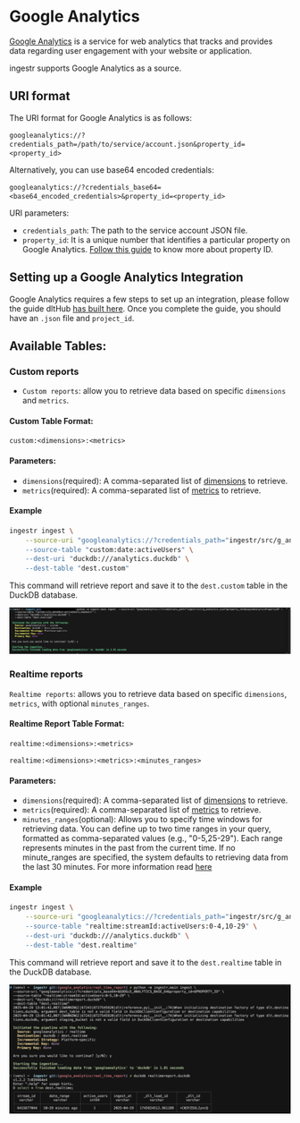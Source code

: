 # Google Analytics
[Google Analytics](https://marketingplatform.google.com/about/analytics/) is a service for web analytics that tracks and provides data regarding user engagement with your website or application.

ingestr supports Google Analytics as a source.

## URI format
The URI format for Google Analytics is as follows:

```plaintext
googleanalytics://?credentials_path=/path/to/service/account.json&property_id=<property_id>
```
Alternatively, you can use base64 encoded credentials:

```
googleanalytics://?credentials_base64=<base64_encoded_credentials>&property_id=<property_id>
```

URI parameters:
- `credentials_path`: The path to the service account JSON file.
- `property_id`: It is a unique number that identifies a particular property on Google Analytics. [Follow this guide](https://developers.google.com/analytics/devguides/reporting/data/v1/property-id#what_is_my_property_id) to know more about property ID.

## Setting up a Google Analytics Integration
Google Analytics requires a few steps to set up an integration, please follow the guide dltHub [has built here](https://dlthub.com/docs/dlt-ecosystem/verified-sources/google_analytics#grab-google-service-account-credentials). Once you complete the guide, you should have an `.json` file  and `project_id`. 

## Available Tables:
### Custom reports 
- `Custom reports`: allow you to retrieve data based on specific `dimensions` and  `metrics`.

 #### Custom Table Format:
```
custom:<dimensions>:<metrics>
```

 #### Parameters:
- `dimensions`(required): A comma-separated list of [dimensions](https://developers.google.com/analytics/devguides/reporting/data/v1/api-schema#dimensions) to retrieve.
- `metrics`(required): A comma-separated list of [metrics](https://developers.google.com/analytics/devguides/reporting/data/v1/api-schema#metrics) to retrieve.

 #### Example

```sh
ingestr ingest \
    --source-uri "googleanalytics://?credentials_path="ingestr/src/g_analytics.json&property_id=id123" \
    --source-table "custom:date:activeUsers" \
    --dest-uri "duckdb:///analytics.duckdb" \
    --dest-table "dest.custom"
```

This command will retrieve report and save it to the `dest.custom` table in the DuckDB database.

<img alt="google_analytics_img" src="../media/googleanalytics.png" />


### Realtime reports
`Realtime reports`: allows you to retrieve data based on specific `dimensions`, `metrics`, with optional `minutes_ranges`.

 #### Realtime Report Table Format:
```
realtime:<dimensions>:<metrics>

```
```
realtime:<dimensions>:<metrics>:<minutes_ranges>
```

 #### Parameters:
- `dimensions`(required): A comma-separated list of [dimensions](https://developers.google.com/analytics/devguides/reporting/data/v1/exploration-api-schema#dimensions) to retrieve.
- `metrics`(required): A comma-separated list of [metrics](https://developers.google.com/analytics/devguides/reporting/data/v1/exploration-api-schema#metrics) to retrieve.
- `minutes_ranges`(optional): Allows you to specify time windows for retrieving data. You can define up to two time ranges in your query, formatted as comma-separated values (e.g., "0-5,25-29"). Each range represents minutes in the past from the current time.
If no minute_ranges are specified, the system defaults to retrieving data from the last 30 minutes. For more information read [here](https://developers.google.com/analytics/devguides/reporting/data/v1/realtime-basics#minute_ranges)

#### Example

```sh
ingestr ingest \
    --source-uri "googleanalytics://?credentials_path="ingestr/src/g_analytics.json&property_id=id123" \
    --source-table "realtime:streamId:activeUsers:0-4,10-29" \
    --dest-uri "duckdb:///analytics.duckdb" \
    --dest-table "dest.realtime"
```
This command will retrieve report and save it to the `dest.realtime` table in the DuckDB database.

<img alt="google_analytics_realtime_report_img" src="../media/google_analytics_realtime_report.png"/>